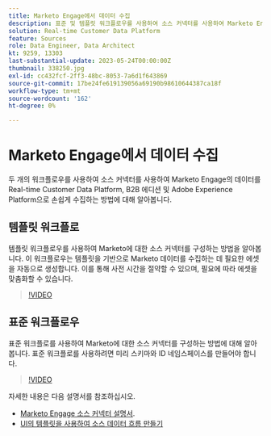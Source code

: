 ```yaml
---
title: Marketo Engage에서 데이터 수집
description: 표준 및 템플릿 워크플로우를 사용하여 소스 커넥터를 사용하여 Marketo Engage에서 데이터를 수집하는 방법에 대해 알아봅니다.
solution: Real-time Customer Data Platform
feature: Sources
role: Data Engineer, Data Architect
kt: 9259, 13303
last-substantial-update: 2023-05-24T00:00:00Z
thumbnail: 338250.jpg
exl-id: cc432fcf-2ff3-48bc-8053-7a6d1f643869
source-git-commit: 17be24fe619139056a69190b98610644387ca18f
workflow-type: tm+mt
source-wordcount: '162'
ht-degree: 0%

---
```


# Marketo Engage에서 데이터 수집

두 개의 워크플로우를 사용하여 소스 커넥터를 사용하여 Marketo Engage의 데이터를 Real-time Customer Data Platform, B2B 에디션 및 Adobe Experience Platform으로 손쉽게 수집하는 방법에 대해 알아봅니다.

## 템플릿 워크플로

템플릿 워크플로우를 사용하여 Marketo에 대한 소스 커넥터를 구성하는 방법을 알아봅니다. 이 워크플로우는 템플릿을 기반으로 Marketo 데이터를 수집하는 데 필요한 에셋을 자동으로 생성합니다. 이를 통해 사전 시간을 절약할 수 있으며, 필요에 따라 에셋을 맞춤화할 수 있습니다.

>[!VIDEO](https://video.tv.adobe.com/v/3419550?quality=12&learn=on)

## 표준 워크플로우

표준 워크플로를 사용하여 Marketo에 대한 소스 커넥터를 구성하는 방법에 대해 알아봅니다. 표준 워크플로를 사용하려면 미리 스키마와 ID 네임스페이스를 만들어야 합니다.

>[!VIDEO](https://video.tv.adobe.com/v/338250?quality=12&learn=on)

자세한 내용은 다음 설명서를 참조하십시오.
* [Marketo Engage 소스 커넥터 설명서](https://experienceleague.adobe.com/docs/experience-platform/sources/connectors/adobe-applications/marketo/marketo.html).
* [UI의 템플릿을 사용하여 소스 데이터 흐름 만들기](https://experienceleague.adobe.com/docs/experience-platform/sources/ui-tutorials/templates.html#)

